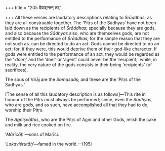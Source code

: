+++
title = "205 दैवाद्यन्तन् तद्"

+++
All these verses are laudatory descriptions relating to *Śrāddhas*; as
they are all construable together. The ‘Pitṛs of the Sādhyas’ have not
been laid down as the recipients of *Śrāddhas*; specially because they
are gods, and also because the *Sādhyas* also, who are themselves gods,
are not entitled to the performance of *Śrāddhas*; for the simple reason
that they are not such as. can be directed to do an act. Gods cannot be
directed to do an act; for, if they were, this would deprive them of
their god-like character. If gods were entitled to the performance of an
act, they would be regarded as the ‘ *doer*;’ and the ‘doer’ or ‘agent’
could never be the ‘recipient;’ while, in reality, the very nature of
the gods consists in their being ‘recipients’ (of sacrifices).

The sous of Virāj are the *Somasads*; and these are the ‘Pitṛs of the
Sādhyas.’

\[The sense of all this laudatory description is as follows\]—This rite
in honour of the Pitṛs must always be performed; since, even the
*Sādhyas*, who are *gods*, and as such, have accomplished all that they
had to do, worship their Pitṛs.

The *Agniṣvāttas*, who are the Pitṛs of Agni and other Gods, relish the
cake and milk and rice cooked on fire.

‘*Mārīcāḥ*’—sons of Marīci.

‘*Lokaviśrutāḥ*’—famed in the world.—(195)


